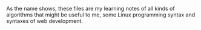 As the name shows, these files are my learning notes of all kinds of algorithms that might be useful to me, some Linux programming syntax and syntaxes of web development.

